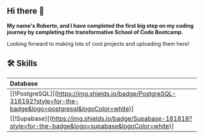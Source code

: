 ## Hi there 👋

**My name's Roberto, and I have completed the first big step on my coding journey by completing the transformative School of Code Bootcamp.**


Looking forward to making lots of cool projects and uploading them here!



## 🛠 Skills
| Database              |
| :------------------------- |
| [[!PostgreSQL][(https://img.shields.io/badge/PostgreSQL-316192?style=for-the-badge&logo=postgresql&logoColor=white)]|
|[[!Supabase][(https://img.shields.io/badge/Supabase-181818?style=for-the-badge&logo=supabase&logoColor=white)]|






